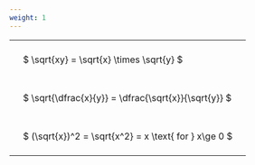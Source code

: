 ```yaml
---
weight: 1
---
```


<style type="text/css">
#T_24bd4 th.col_heading {
  text-align: left;
  font-size: 1em;
}
#T_24bd4 td {
  text-align: left;
  font-size: 1em;
  padding: 1.5em;
}
</style>
<table id="T_24bd4">
  <thead>
  </thead>
  <tbody>
    <tr>
      <td id="T_24bd4_row0_col0" class="data row0 col0" >$ \sqrt{xy} = \sqrt{x} \times \sqrt{y} $</td>
    </tr>
    <tr>
      <td id="T_24bd4_row1_col0" class="data row1 col0" >$ \sqrt{\dfrac{x}{y}} = \dfrac{\sqrt{x}}{\sqrt{y}} $</td>
    </tr>
    <tr>
      <td id="T_24bd4_row2_col0" class="data row2 col0" >$ (\sqrt{x})^2 = \sqrt{x^2} = x \text{ for } x\ge 0 $</td>
    </tr>
  </tbody>
</table>

